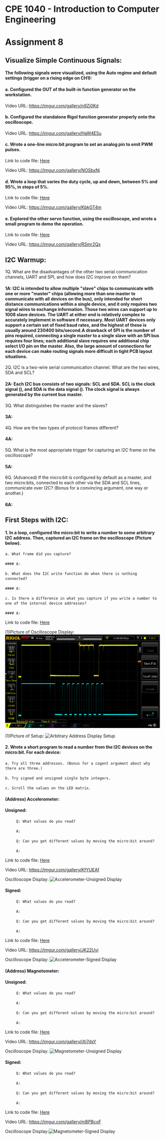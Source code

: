 # CPE 1040 - Introduction to Computer Engineering
# Assignment 8

## Visualize Simple Continuous Signals: 
#### The following signals were visualized, using the Auto regime and default settings (trigger on a rising edge on CH1):

#### a. Configured the OUT of the built-in function generator on the workstation. 
   
   Video URL:  https://imgur.com/gallery/n9Zj0Kd

#### b. Configured the standalone Rigol function generator properly onto the oscilloscope.
   
   Video URL: https://imgur.com/gallery/HaW4E5u
   
#### c. Wrote a one-line micro:bit program to set an analog pin to emit PWM pulses.

   Link to code file: [Here](pwm-pulses.js)
   
   Video URL: https://imgur.com/gallery/NOSbxNj
   
#### d. Wrote a loop that varies the duty cycle, up and down, between 5% and 95%, in steps of 5%.

   Link to code file: [Here](cycle-5-percent.js)
   
   Video URL: https://imgur.com/gallery/KbkGT4m

#### e. Explored the other servo function, using the oscilloscope, and wrote a small program to demo the operation. 

   Link to code file: [Here](other-servo.js)
   
   Video URL: https://imgur.com/gallery/RSmr2Qx
   
## I2C Warmup:
1Q. What are the disadvantages of the other two serial communication channels, UART and SPI, and how does I2C improve on them?

#### 1A: I2C is intended to allow multiple "slave" chips to communicate with one or more "master" chips (allowing more than one master to communicate with all devices on the bus), only intended for short distance communications within a single device, and it only requires two signal wires to exchange information. Those two wires can support up to 1008 slave devices. The UART at either end is relatively complex to accurately implement in software if necessary. Most UART devices only support a certain set of fixed baud rates, and the highest of these is usually around 230400 bits/second.A drawback of SPI is the number of pins required, connecting a single master to a single slave with an SPI bus requires four lines; each additional slave requires one additional chip select I/O pin on the master. Also, the large amount of connections for each device can make routing signals more difficult in tight PCB layout situations.

2Q. I2C is a two-wire serial communication channel. What are the two wires, SDA and SCL?

#### 2A: Each I2C bus consists of two signals: SCL and SDA. SCL is the clock signal (), and SDA is the data signal (). The clock signal is always generated by the current bus master.

3Q. What distinguishes the master and the slaves?

#### 3A:

4Q. How are the two types of protocol frames different?

#### 4A:

5Q. What is the most appropriate trigger for capturing an I2C frame on the oscilloscope?

#### 5A:

6Q. (Advanced) If the micro:bit is configured by default as a master, and two micro:bits, connected to each other via the SDA and SCL lines, communicate over I2C? (Bonus for a convincing argument, one way or another.)

#### 6A:

## First Steps with I2C:
#### 1. In a loop, configured the micro:bit to write a number to some arbitrary I2C address. Then, captured an I2C frame on the oscilloscope (Picture below).
   
    a. What frame did you capture?
    
    #### A:
   
    b. What does the I2C write function do when there is nothing connected?
    
    #### A:
    
    c. Is there a difference in what you capture if you write a number to one of the internal device addresses?
    
    #### A:

Link to code file: [Here](arbitrary-address.js)
    
(1)Picture of Oscilloscope Display: ![Arbitrary Address Display](4i-aa.png)

(1)Picture of Setup: ![Arbitrary Address Display Setup](setup-img.png)

    
#### 2. Wrote a short program to read a number from the I2C devices on the micro:bit. For each device:

    a. Try all three addresses. (Bonus for a cogent argument about why there are three.)
    
    b. Try signed and unsigned single byte integers.
    
    c. Scroll the values on the LED matrix.


#### (Address) Accelerometer:

#### Unsigned:
      
         Q: What values do you read?
         
         A:
    
         Q: Can you get different values by moving the micro:bit around?
         
         A:
      
   Link to code file: [Here](accelerometer-unsigned.js)
         
   Video URL: https://imgur.com/gallery/KfYUEAf
         
   Oscilloscope Display: ![Accelerometer-Unsigned Display](Acc-unsigned.png)
   
#### Signed:
      
         Q: What values do you read?
         
         A:
    
         Q: Can you get different values by moving the micro:bit around?
         
         A:
   
   Link to code file: [Here](accelerometer-signed.js)
         
   Video URL: https://imgur.com/gallery/JK22Uvj
         
   Oscilloscope Display: ![Accelerometer-Signed Display](Acc-signed.png)
   

#### (Address) Magnetometer:

#### Unsigned:
      
         Q: What values do you read?
         
         A:
    
         Q: Can you get different values by moving the micro:bit around?
         
         A:
   
   Link to code file: [Here](magnetometer-unsigned.js)
         
   Video URL: https://imgur.com/gallery/iXi7dsY
         
   Oscilloscope Display: ![Magnetometer-Unsigned Display](mag-unsigned-true.png)
   
#### Signed:
      
         Q: What values do you read?
         
         A:
    
         Q: Can you get different values by moving the micro:bit around?
         
         A:
   
   Link to code file: [Here](magnetometer-signed.js)
         
   Video URL: https://imgur.com/gallery/mBPBcoF
         
   Oscilloscope Display:![Magnetometer-Signed Display](mag-signed-true.png)
